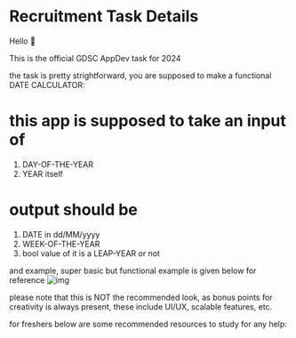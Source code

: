 # Recruitment Task Details

Hello 👋

This is the official GDSC AppDev task for 2024 

the task is pretty strightforward, you are supposed to make a functional DATE CALCULATOR:

# this app is supposed to take an input of
1. DAY-OF-THE-YEAR
2. YEAR itself

# output should be 
1. DATE in dd/MM/yyyy 
2. WEEK-OF-THE-YEAR
3. bool value of it is a LEAP-YEAR or not

and example, super basic but functional example is given below for reference
![img](https://github.com/user-attachments/assets/944ed543-0d5e-4dc3-bd30-123c6da35cdc)

please note that this is NOT the recommended look, as bonus points for creativity is always present, these include
UI/UX, scalable features, etc.

for freshers below are some recommended resources to study for any help:
<!--add some--!>


